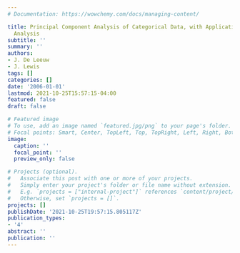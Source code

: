 ```yaml
---
# Documentation: https://wowchemy.com/docs/managing-content/

title: Principal Component Analysis of Categorical Data, with Applications to Roll-Call
  Analysis
subtitle: ''
summary: ''
authors:
- J. De Leeuw
- J. Lewis
tags: []
categories: []
date: '2006-01-01'
lastmod: 2021-10-25T15:57:15-04:00
featured: false
draft: false

# Featured image
# To use, add an image named `featured.jpg/png` to your page's folder.
# Focal points: Smart, Center, TopLeft, Top, TopRight, Left, Right, BottomLeft, Bottom, BottomRight.
image:
  caption: ''
  focal_point: ''
  preview_only: false

# Projects (optional).
#   Associate this post with one or more of your projects.
#   Simply enter your project's folder or file name without extension.
#   E.g. `projects = ["internal-project"]` references `content/project/deep-learning/index.md`.
#   Otherwise, set `projects = []`.
projects: []
publishDate: '2021-10-25T19:57:15.805117Z'
publication_types:
- '4'
abstract: ''
publication: ''
---
```

